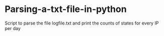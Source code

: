 # Parsing-a-txt-file-in-python
Script to parse the file logfile.txt and print the counts of states for every IP per day
